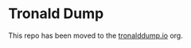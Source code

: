 # Tronald Dump

This repo has been moved to the [tronalddump.io](https://github.com/tronalddump-io/app-alexa-skill) org.
